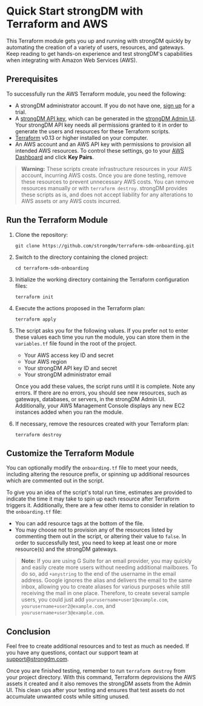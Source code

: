 # Quick Start strongDM with Terraform and AWS

This Terraform module gets you up and running with strongDM quickly by automating the creation of a variety of users, resources, and gateways. Keep reading to get hands-on experience and test strongDM's capabilities when integrating with Amazon Web Services (AWS).

## Prerequisites

To successfully run the AWS Terraform module, you need the following:

- A strongDM administrator account. If you do not have one, [sign up](https://www.strongdm.com/signup-contact/) for a trial.
- A [strongDM API key](https://www.strongdm.com/docs/admin-ui-guide/access/api-keys/), which can be generated in the [strongDM Admin UI](https://app.strongdm.com/app/access/tokens). Your strongDM API key needs all permissions granted to it in order to generate the users and resources for these Terraform scripts.
- [Terraform](https://learn.hashicorp.com/tutorials/terraform/install-cli) v0.13 or higher installed on your computer.
- An AWS account and an AWS API key with permissions to provision all intended AWS resources. To control these settings, go to your [AWS Dashboard](https://console.aws.amazon.com/ec2/v2/home) and click **Key Pairs**.

> **Warning:** These scripts create infrastructure resources in your AWS account, incurring AWS costs. Once you are done testing, remove these resources to prevent unnecessary AWS costs. You can remove resources manually or with `terraform destroy`. strongDM provides these scripts as is, and does not accept liability for any alterations to AWS assets or any AWS costs incurred.

## Run the Terraform Module

1. Clone the repository:

    ```shell
    git clone https://github.com/strongdm/terraform-sdm-onboarding.git
    ```

2. Switch to the directory containing the cloned project:

    ```shell
    cd terraform-sdm-onboarding
    ```

3. Initialize the working directory containing the Terraform configuration files:

    ```shell
    terraform init
    ```

4. Execute the actions proposed in the Terraform plan:

    ```shell
    terraform apply
    ```

5. The script asks you for the following values. If you prefer not to enter these values each time you run the module, you can store them in the `variables.tf` file found in the root of the project.

    - Your AWS access key ID and secret
    - Your AWS region
    - Your strongDM API key ID and secret
    - Your strongDM administrator email

    Once you add these values, the script runs until it is complete. Note any errors. If there are no errors, you should see new resources, such as gateways, databases, or servers, in the strongDM Admin UI. Additionally, your AWS Management Console displays any new EC2 instances added when you ran the module.

6. If necessary, remove the resources created with your Terraform plan:

    ```shell
    terraform destroy
    ```

## Customize the Terraform Module

You can optionally modify the `onboarding.tf` file to meet your needs, including altering the resource prefix, or spinning up additional resources which are commented out in the script.

To give you an idea of the script's total run time, estimates are provided to indicate the time it may take to spin up each resource after Terraform triggers it. Additionally, there are a few other items to consider in relation to the `onboarding.tf` file:

- You can add resource tags at the bottom of the file.
- You may choose not to provision any of the resources listed by commenting them out in the script, or altering their value to `false`. In order to successfully test, you need to keep at least one or more resource(s) and the strongDM gateways.

> **Note:** If you are using G Suite for an email provider, you may quickly and easily create more users without needing additional mailboxes. To do so, add `+anystring` to the end of the username in the email address. Google ignores the alias and delivers the email to the same inbox, allowing you to create aliases for various purposes while still receiving the mail in one place. Therefore, to create several sample users, you could just add `yourusername+user1@example.com`, `yourusername+user2@example.com`, and `yourusername+user3@example.com`.

## Conclusion

Feel free to create additional resources and to test as much as needed. If you have any questions, contact our support team at [support@strongdm.com](mailto:support@strongdm.com).

Once you are finished testing, remember to run `terraform destroy` from your project directory. With this command, Terraform deprovisions the AWS assets it created and it also removes the strongDM assets from the Admin UI. This clean ups after your testing and ensures that test assets do not accumulate unwanted costs while sitting unused.
